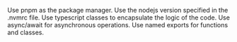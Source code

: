 Use pnpm as the package manager.
Use the nodejs version specified in the .nvmrc file.
Use typescript classes to encapsulate the logic of the code.
Use async/await for asynchronous operations.
Use named exports for functions and classes.